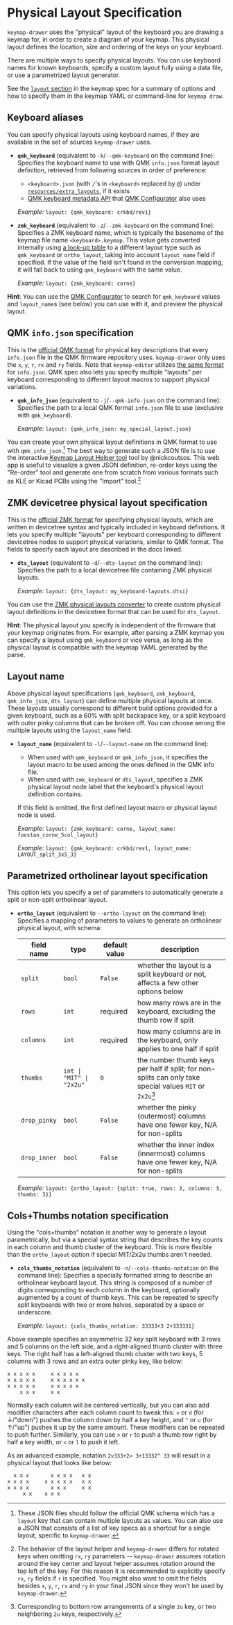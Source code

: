 # Physical Layout Specification

`keymap-drawer` uses the "physical" layout of the keyboard you are drawing a keymap for, in order to create a diagram of your keymap.
This physical layout defines the location, size and ordering of the keys on your keyboard.

There are multiple ways to specify physical layouts.
You can use keyboard names for known keyboards, specify a custom layout fully using a data file, or use a parametrized layout generator.

See the [`layout` section](KEYMAP_SPEC.md#layout) in the keymap spec for a summary of options and how to specify them in the keymap YAML or command-line for `keymap draw`.

## Keyboard aliases

You can specify physical layouts using keyboard names, if they are available in the set of sources `keymap-drawer` uses.

- **`qmk_keyboard`** (equivalent to `-k`/`--qmk-keyboard` on the command line):
  Specifies the keyboard name to use with QMK `info.json` format layout definition, retrieved from following sources in order of preference:

  - `<keyboard>.json` (with `/`'s in `<keyboard>` replaced by `@`) under [`resources/extra_layouts`](resources/extra_layouts/), if it exists
  - [QMK keyboard metadata API](https://docs.qmk.fm/#/configurator_architecture?id=keyboard-metadata) that [QMK Configurator](https://config.qmk.fm) also uses

  _Example:_ `layout: {qmk_keyboard: crkbd/rev1}`

- **`zmk_keyboard`** (equivalent to `-z`/`--zmk-keyboard` on the command line):
  Specifies a ZMK keyboard name, which is typically the basename of the keymap file name `<keyboard>.keymap`.
  This value gets converted internally using [a look-up table](resources/zmk_keyboard_layouts.yaml) to a different layout type such as `qmk_keyboard` or `ortho_layout`,
  taking into account `layout_name` field if specified.
  If the value of the field isn't found in the conversion mapping, it will fall back to using `qmk_keyboard` with the same value.

  _Example:_ `layout: {zmk_keyboard: corne}`

**Hint**: You can use the [QMK Configurator](https://config.qmk.fm/) to search for `qmk_keyboard` values and `layout_name`s (see below) you can use with it, and preview the physical layout.

## QMK `info.json` specification

This is the [official QMK format](https://docs.qmk.fm/#/reference_info_json?id=layout-format) for physical key descriptions
that every `info.json` file in the QMK firmware repository uses. `keymap-drawer` only uses the `x`, `y`, `r`, `rx` and `ry` fields.
Note that `keymap-editor` utilizes [the same format](https://github.com/nickcoutsos/keymap-editor/wiki/Defining-keyboard-layouts) for `info.json`.
QMK spec also lets you specify multiple "layouts" per keyboard corresponding to different layout macros to support physical variations.

- **`qmk_info_json`** (equivalent to `-j`/`--qmk-info-json` on the command line):
  Specifies the path to a local QMK format `info.json` file to use (exclusive with `qmk_keyboard`).

  _Example:_ `layout: {qmk_info_json: my_special_layout.json}`

You can create your own physical layout definitions in QMK format to use with `qmk_info_json`.[^1]
The best way to generate such a JSON file is to use the interactive [Keymap Layout Helper tool](https://nickcoutsos.github.io/keymap-layout-tools/) tool by @nickcoutsos.
This web app is useful to visualize a given JSON definition, re-order keys using the "Re-order" tool and generate one from scratch from various formats
such as KLE or Kicad PCBs using the "Import" tool.[^2]

[^1]:
    These JSON files should follow the official QMK schema which has a `layout` key that can contain multiple layouts as values.
    You can also use a JSON that consists of a list of key specs as a shortcut for a single layout, specific to `keymap-drawer`.

[^2]:
    The behavior of the layout helper and `keymap-drawer` differs for rotated keys when omitting `rx`, `ry` parameters --
    `keymap-drawer` assumes rotation around the key center and layout helper assumes rotation around the top left of the key.
    For this reason it is recommended to explicitly specify `rx`, `ry` fields if `r` is specified. You might also want to omit the fields
    besides `x`, `y`, `r`, `rx` and `ry` in your final JSON since they won't be used by `keymap-drawer`.

## ZMK devicetree physical layout specification

This is the [official ZMK format](https://zmk.dev/docs/development/hardware-integration/physical-layouts) for specifying physical layouts,
which are written in devicetree syntax and typically included in keyboard definitions.
It lets you specify multiple "layouts" per keyboard corresponding to different devicetree nodes to support physical variations, similar to QMK format.
The fields to specify each layout are described in the docs linked.

- **`dts_layout`** (equivalent to `-d`/`--dts-layout` on the command line):
  Specifies the path to a local devicetree file containing ZMK physical layouts.

  _Example:_ `layout: {dts_layout: my_keyboard-layouts.dtsi}`

You can use the [ZMK physical layouts converter](https://zmk-physical-layout-converter.streamlit.app/) to create
custom physical layout definitions in the devicetree format that can be used for `dts_layout`.

**Hint**: The physical layout you specify is independent of the firmware that your keymap originates from.
For example, after parsing a ZMK keymap you can specify a layout using `qmk_keyboard` or vice versa, as long as the physical layout is compatible with
the keymap YAML generated by the parse.

## Layout name

Above physical layout specifications (`qmk_keyboard`, `zmk_keyboard`, `qmk_info_json`, `dts_layout`) can define multiple physical layouts at once.
These layouts usually correspond to different build options provided for a given keyboard, such as a 60% with split backspace key,
or a split keyboard with outer pinky columns that can be broken off.
You can choose among the multiple layouts using the `layout_name` field.

- **`layout_name`** (equivalent to `-l`/`--layout-name` on the command line):

  - When used with `qmk_keyboard` or `qmk_info_json`, it specifies the layout macro to be used among the ones defined in the QMK info file.
  - When used with `zmk_keyboard` or `dts_layout`, specifies a ZMK physical layout node label that the keyboard's physical layout definition contains.

  If this field is omitted, the first defined layout macro or physical layout node is used.

  _Example:_ `layout: {zmk_keyboard: corne, layout_name: foostan_corne_5col_layout}`

  _Example:_ `layout: {qmk_keyboard: crkbd/rev1, layout_name: LAYOUT_split_3x5_3}`

## Parametrized ortholinear layout specification

This option lets you specify a set of parameters to automatically generate a split or non-split ortholinear layout.

- **`ortho_layout`** (equivalent to `--ortho-layout` on the command line):
  Specifies a mapping of parameters to values to generate an ortholinear physical layout, with schema:

  | field name   | type                     | default value | description                                                                                              |
  | ------------ | ------------------------ | ------------- | -------------------------------------------------------------------------------------------------------- |
  | `split`      | `bool`                   | `False`       | whether the layout is a split keyboard or not, affects a few other options below                         |
  | `rows`       | `int`                    | required      | how many rows are in the keyboard, excluding the thumb row if split                                      |
  | `columns`    | `int`                    | required      | how many columns are in the keyboard, only applies to one half if split                                  |
  | `thumbs`     | `int \| "MIT" \| "2x2u"` | `0`           | the number thumb keys per half if split; for non-splits can only take special values `MIT` or `2x2u`[^3] |
  | `drop_pinky` | `bool`                   | `False`       | whether the pinky (outermost) columns have one fewer key, N/A for non-splits                             |
  | `drop_inner` | `bool`                   | `False`       | whether the inner index (innermost) columns have one fewer key, N/A for non-splits                       |

  _Example:_ `layout: {ortho_layout: {split: true, rows: 3, columns: 5, thumbs: 3}}`

[^3]: Corresponding to bottom row arrangements of a single `2u` key, or two neighboring `2u` keys, respectively.

## Cols+Thumbs notation specification

Using the "cols+thumbs" notation is another way to generate a layout parametrically, but via a special syntax string that describes the
key counts in each column and thumb cluster of the keyboard. This is more flexible than the `ortho_layout` option
if special MIT/2x2u thumbs aren't needed.

- **`cols_thumbs_notation`** (equivalent to `-n`/`--cols-thumbs-notation` on the command line):
  Specifies a specially formatted string to describe an ortholinear keyboard layout. This string is composed of a number of digits
  corresponding to each column in the keyboard, optionally augmented by a count of thumb keys. This can be repeated to specify
  split keyboards with two or more halves, separated by a space or underscore.

  _Example:_ `layout: {cols_thumbs_notation: 33333+3 2+333331}`

Above example specifies an asymmetric 32 key split keyboard with 3 rows and 5 columns on the left side, and a right-aligned thumb cluster with three keys.
The right half has a left-aligned thumb cluster with two keys, 5 columns with 3 rows and an extra outer pinky key, like below:

```
x x x x x     x x x x x
x x x x x     x x x x x x
x x x x x     x x x x x
    x x x     x x
```

Normally each column will be centered vertically, but you can also add modifier characters after each column count to tweak this:
`v` or `d` (for ↓/"down") pushes the column down by half a key height, and `^` or `u` (for ↑/"up") pushes it up by the same amount.
These modifiers can be repeated to push further.
Similarly, you can use `>` or `r` to push a thumb row right by half a key width, or `<` or `l` to push it left.

As an advanced example, notation `2v333+2> 3+13332^ 33` will result in a physical layout that looks like below:

```
  x x x       x x x x   x x
x x x x     x x x x x   x x
x x x x       x x x     x x
     x x    x x x
```

